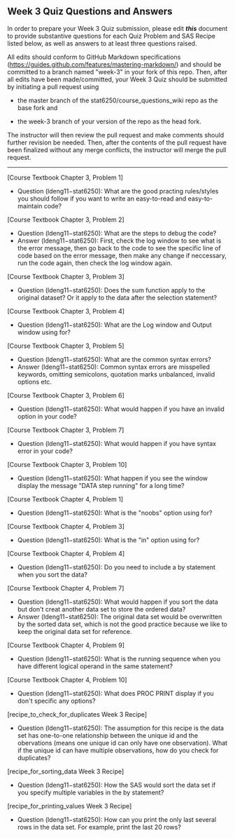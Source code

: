 
## Week 3 Quiz Questions and Answers

In order to prepare your Week 3 Quiz submission, please edit ***this*** document to provide substantive questions for each Quiz Problem and SAS Recipe listed below, as well as answers to at least three questions raised.

All edits should conform to GitHub Markdown specifications (https://guides.github.com/features/mastering-markdown/) and should be committed to a branch named "week-3" in your fork of this repo. Then, after all edits have been made/committed, your Week 3 Quiz should be submitted by initiating a pull request using

- the master branch of the stat6250/course_questions_wiki repo as the base fork and

- the week-3 branch of your version of the repo as the head fork.

The instructor will then review the pull request and make comments should further revision be needed. Then, after the contents of the pull request have been finalized without any merge conflicts, the instructor will merge the pull request.

********************************************************************************



[Course Textbook Chapter 3, Problem 1]
- Question (ldeng11−stat6250): What are the good practing rules/styles you should follow if you want to write an easy-to-read and easy-to-maintain code? 



[Course Textbook Chapter 3, Problem 2]
- Question (ldeng11−stat6250): What are the steps to debug the code?
- Answer (ldeng11−stat6250): First, check the log window to see what is the error message, then go back to the code to see the specific line of code based on the error message, then make any change if neccessary, run the code again, then check the log window again.

[Course Textbook Chapter 3, Problem 3]
- Question (ldeng11−stat6250): Does the sum function apply to the original dataset? Or it apply to the data after the selection statement?

 
[Course Textbook Chapter 3, Problem 4]
- Question (ldeng11−stat6250): What are the Log window and Output window using for?


[Course Textbook Chapter 3, Problem 5]
- Question (ldeng11−stat6250): What are the common syntax errors?
- Answer (ldeng11−stat6250): Common syntax errors are misspelled keywords, omitting semicolons, quotation marks unbalanced, invalid options etc.

[Course Textbook Chapter 3, Problem 6]
- Question (ldeng11−stat6250): What would happen if you have an invalid option in your code?


[Course Textbook Chapter 3, Problem 7]
- Question (ldeng11−stat6250): What would happen if you have syntax error in your code?


[Course Textbook Chapter 3, Problem 10]
- Question (ldeng11−stat6250): What happen if you see the window display the message "DATA step running" for a long time?


[Course Textbook Chapter 4, Problem 1]
- Question (ldeng11−stat6250): What is the "noobs" option using for?


[Course Textbook Chapter 4, Problem 3]
- Question (ldeng11−stat6250): What is the "in" option using for?


[Course Textbook Chapter 4, Problem 4]
- Question (ldeng11−stat6250): Do you need to include a by statement when you sort the data?


[Course Textbook Chapter 4, Problem 7]
- Question (ldeng11−stat6250): What would happen if you sort the data but don't creat another data set to store the ordered data?
- Answer (ldeng11−stat6250): The original data set would be overwritten by the sorted data set, which is not the good practice because we like to keep the original data set for reference.

[Course Textbook Chapter 4, Problem 9]
- Question (ldeng11−stat6250): What is the running sequence when you have different logical operand in the same statement?


[Course Textbook Chapter 4, Problem 10]
- Question (ldeng11−stat6250): What does PROC PRINT display if you don't specific any options?


[recipe_to_check_for_duplicates Week 3 Recipe]
- Question (ldeng11−stat6250): The assumption for this recipe is the data set has one-to-one relationship between the unique id and the obervations (means one unique id can only have one observation). What if the unique id can have multiple observations, how do you check for duplicates? 


[recipe_for_sorting_data Week 3 Recipe]
- Question (ldeng11−stat6250): How the SAS would sort the data set if you specify multiple variables in the by statement?


[recipe_for_printing_values Week 3 Recipe]
- Question (ldeng11−stat6250): How can you print the only last several rows in the data set. For example, print the last 20 rows?

